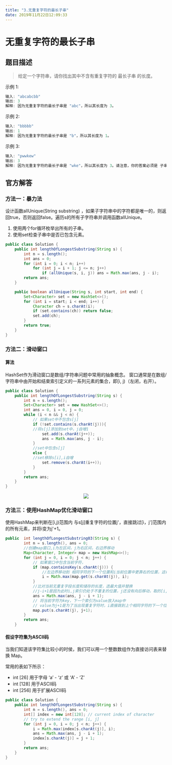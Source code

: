 ```yaml
---
title: "3.无重复字符的最长子串"
date: 2019年11月22日12:09:33
---
```

# 无重复字符的最长子串
## 题目描述
> 给定一个字符串，请你找出其中不含有重复字符的 最长子串 的长度。

示例 1:
```java
输入: "abcabcbb"
输出: 3 
解释: 因为无重复字符的最长子串是 "abc"，所以其长度为 3。
```
示例 2:
```java
输入: "bbbbb"
输出: 1
解释: 因为无重复字符的最长子串是 "b"，所以其长度为 1。
```
示例 3:
```java
输入: "pwwkew"
输出: 3
解释: 因为无重复字符的最长子串是 "wke"，所以其长度为 3。请注意，你的答案必须是 子串 的长度，"pwke" 是一个子序列，不是子串。
```

## 官方解答
### 方法一：暴力法
设计函数allUnique(String substring) ，如果子字符串中的字符都是唯一的，则返回true，否则返回false。遍历s的所有子字符串并调用函数allUnique。

1. 使用两个for循环枚举出所有的子串。
2. 使用set检查子串中是否已包含元素。
```Java
public class Solution {
    public int lengthOfLongestSubstring(String s) {
        int n = s.length();
        int ans = 0;
        for (int i = 0; i < n; i++)
            for (int j = i + 1; j <= n; j++)
                if (allUnique(s, i, j)) ans = Math.max(ans, j - i);
        return ans;
    }

    public boolean allUnique(String s, int start, int end) {
        Set<Character> set = new HashSet<>();
        for (int i = start; i < end; i++) {
            Character ch = s.charAt(i);
            if (set.contains(ch)) return false;
            set.add(ch);
        }
        return true;
    }
}
```
### 方法二：滑动窗口
#### 算法
HashSet作为滑动窗口是数组/字符串问题中常用的抽象概念。 窗口通常是在数组/字符串中由开始和结束索引定义的一系列元素的集合，即[i, j)（左闭，右开）。

```Java
public class Solution {
    public int lengthOfLongestSubstring(String s) {
        int n = s.length();
        Set<Character> set = new HashSet<>();
        int ans = 0, i = 0, j = 0;
        while (i < n && j < n) {
            // 如果set中不包含s[j]
            if (!set.contains(s.charAt(j))){
            //将s[j]添加到set中，j自增1
                set.add(s.charAt(j++));
                ans = Math.max(ans, j - i);
            }
            //set中包含s[j]
            else {
            //set移除s[i],i自增
                set.remove(s.charAt(i++));
            }
        }
        return ans;
    }
}
```
<div align="center">
<img src="http://ww1.sinaimg.cn/large/007Rnr4nly1g97sct4ejsj30gh0cq3yl.jpg">
</div>


### 方法三：使用HashMap优化滑动窗口
使用HashMap来判断在[i,j)范围内 与s[j]重复字符的位置j'，直接跳过[i，j']范围内的所有元素，并将i变为j'+1。
```Java
public  int lengthOfLongestSubstring03(String s) {
        int n = s.length(), ans = 0;
        //创建map窗口,i为左区间，j为右区间，右边界移动
        Map<Character, Integer> map = new HashMap<>();
        for (int j = 0, i = 0; j < n; j++) {
            // 如果窗口中包含当前字符，
            if (map.containsKey(s.charAt(j))) {
                //左边界移动到 相同字符的下一个位置和i当前位置中更靠右的位置，这样是为了防止i向左移动
                i = Math.max(map.get(s.charAt(j)), i);
            }
            //比对当前无重复字段长度和储存的长度，选最大值并替换
            //j-i+1是因为此时i,j索引仍处于不重复的位置，j还没有向后移动，取的[i,j]长度
            ans = Math.max(ans, j - i + 1);
            // 将当前字符为key，下一个索引为value放入map中
            // value为j+1是为了当出现重复字符时，i直接跳到上个相同字符的下一个位置，if中取值就不用+1了
            map.put(s.charAt(j), j+1);
        }
        return ans;
    }
```
#### 假设字符集为ASCII码
当我们知道该字符集比较小的时侯，我们可以用一个整数数组作为直接访问表来替换 Map。

常用的表如下所示：
- int [26] 用于字母 ‘a’ - ‘z’ 或 ‘A’ - ‘Z’
- int [128] 用于ASCII码
- int [256] 用于扩展ASCII码
```Java
public class Solution {
    public int lengthOfLongestSubstring(String s) {
        int n = s.length(), ans = 0;
        int[] index = new int[128]; // current index of character
        // try to extend the range [i, j]
        for (int j = 0, i = 0; j < n; j++) {
            i = Math.max(index[s.charAt(j)], i);
            ans = Math.max(ans, j - i + 1);
            index[s.charAt(j)] = j + 1;
        }
        return ans;
    }
}
```
